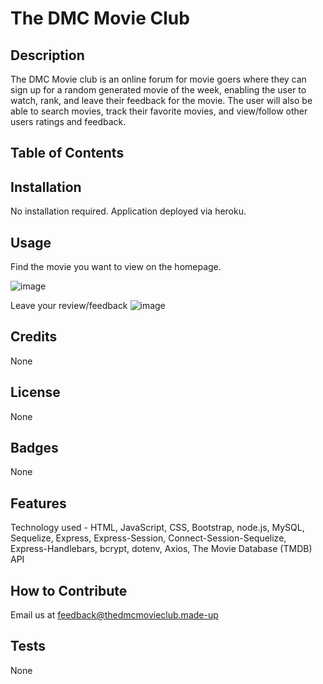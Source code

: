 # The DMC Movie Club

## Description

The DMC Movie club is an online forum for movie goers where they can sign up for a random generated movie of the week, enabling the user to watch, rank, and leave their feedback for the movie.  The user will also be able to search movies, track their favorite movies, and view/follow other users ratings and feedback.

## Table of Contents

## Installation

No installation required.  Application deployed via heroku.

## Usage

Find the movie you want to view on the homepage.

![image](https://github.com/gallm1/movie-club/blob/main/public/images/DMC-Home-Page.png)

Leave your review/feedback
![image](https://github.com/gallm1/movie-club/blob/main/public/images/DMC-Review-Page.png)

## Credits

None

## License

None

## Badges

None

## Features

Technology used - HTML, JavaScript, CSS, Bootstrap, node.js, MySQL, Sequelize, Express, Express-Session, Connect-Session-Sequelize, Express-Handlebars, bcrypt, dotenv, Axios, The Movie Database (TMDB) API

## How to Contribute

Email us at feedback@thedmcmovieclub.made-up

## Tests

None